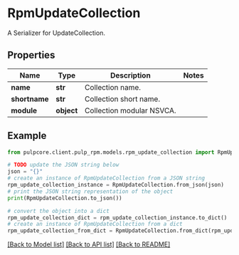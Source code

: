 # RpmUpdateCollection

A Serializer for UpdateCollection.

## Properties

Name | Type | Description | Notes
------------ | ------------- | ------------- | -------------
**name** | **str** | Collection name. | 
**shortname** | **str** | Collection short name. | 
**module** | **object** | Collection modular NSVCA. | 

## Example

```python
from pulpcore.client.pulp_rpm.models.rpm_update_collection import RpmUpdateCollection

# TODO update the JSON string below
json = "{}"
# create an instance of RpmUpdateCollection from a JSON string
rpm_update_collection_instance = RpmUpdateCollection.from_json(json)
# print the JSON string representation of the object
print(RpmUpdateCollection.to_json())

# convert the object into a dict
rpm_update_collection_dict = rpm_update_collection_instance.to_dict()
# create an instance of RpmUpdateCollection from a dict
rpm_update_collection_from_dict = RpmUpdateCollection.from_dict(rpm_update_collection_dict)
```
[[Back to Model list]](../README.md#documentation-for-models) [[Back to API list]](../README.md#documentation-for-api-endpoints) [[Back to README]](../README.md)


